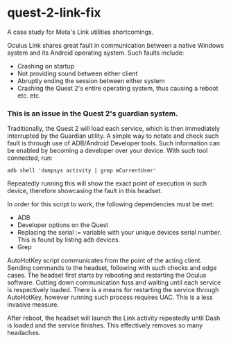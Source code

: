 ﻿# quest-2-link-fix

A case study for Meta's Link utilities shortcomings.

Oculus Link shares great fault in communication between a native Windows system and its Android operating system. Such faults include:

* Crashing on startup
* Not providing sound between either client
* Abruptly ending the session between either system
* Crashing the Quest 2's entire operating system, thus causing a reboot
etc. etc.

### This is an issue in the Quest 2's guardian system.

Traditionally, the Quest 2 will load each service, which is then immediately interrupted by the Guardian utility. A simple way to notate and check such fault is through use of ADB/Android Developer tools. Such information can be enabled by becoming a developer over your device. With such tool connected, run:

```adb shell 'dumpsys activity | grep mCurrentUser'```

Repeatedly running this will show the exact point of execution in such device, therefore showcasing the fault in this headset.

In order for this script to work, the following dependencies must be met:
* ADB
* Developer options on the Quest
* Replacing the serial := variable with your unique devices serial number. This is found by listing adb devices.
* Grep

AutoHotKey script communicates from the point of the acting client. Sending commands to the headset, following with such checks and edge cases. The headset first starts by rebooting and restarting the Oculus software. Cutting down communication fuss and waiting until each service is respectively loaded. There is a means for restarting the service through AutoHotKey, however running such process requires UAC. This is a less invasive measure.

After reboot, the headset will launch the Link activity repeatedly until Dash is loaded and the service finishes. This effectively removes so many headaches.
